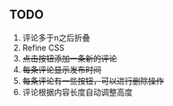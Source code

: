 
## TODO
1. 评论多于n之后折叠
2. Refine CSS
3. ~~点击按钮添加一条新的评论~~
4. ~~每条评论显示发布时间~~
5. ~~每条评论有一些按钮，可以进行删除操作~~
6. 评论根据内容长度自动调整高度